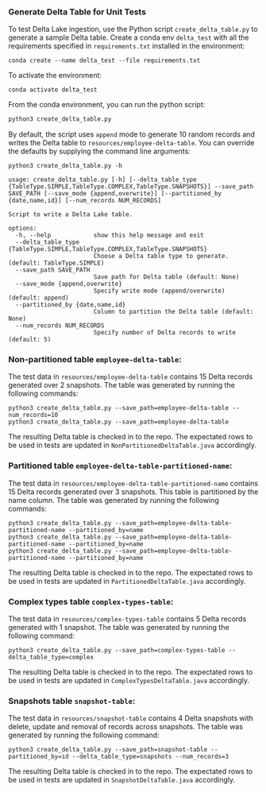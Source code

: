 <!--
  ~ Licensed to the Apache Software Foundation (ASF) under one
  ~ or more contributor license agreements.  See the NOTICE file
  ~ distributed with this work for additional information
  ~ regarding copyright ownership.  The ASF licenses this file
  ~ to you under the Apache License, Version 2.0 (the
  ~ "License"); you may not use this file except in compliance
  ~ with the License.  You may obtain a copy of the License at
  ~
  ~   http://www.apache.org/licenses/LICENSE-2.0
  ~
  ~ Unless required by applicable law or agreed to in writing,
  ~ software distributed under the License is distributed on an
  ~ "AS IS" BASIS, WITHOUT WARRANTIES OR CONDITIONS OF ANY
  ~ KIND, either express or implied.  See the License for the
  ~ specific language governing permissions and limitations
  ~ under the License.
  -->

### Generate Delta Table for Unit Tests

To test Delta Lake ingestion, use the Python script `create_delta_table.py` to generate a sample Delta table.
Create a conda env `delta_test` with all the requirements specified in `requirements.txt` installed in the
environment:
```shell
conda create --name delta_test --file requirements.txt
```

To activate the environment:

```shell
conda activate delta_test
```

From the conda environment, you can run the python script:

```python
python3 create_delta_table.py
```

By default, the script uses `append` mode to generate 10 random records and writes the
Delta table to `resources/employee-delta-table`. You can override the defaults by supplying the command line arguments:

```shell
python3 create_delta_table.py -h

usage: create_delta_table.py [-h] [--delta_table_type {TableType.SIMPLE,TableType.COMPLEX,TableType.SNAPSHOTS}] --save_path SAVE_PATH [--save_mode {append,overwrite}] [--partitioned_by {date,name,id}] [--num_records NUM_RECORDS]

Script to write a Delta Lake table.

options:
  -h, --help            show this help message and exit
  --delta_table_type {TableType.SIMPLE,TableType.COMPLEX,TableType.SNAPSHOTS}
                        Choose a Delta table type to generate. (default: TableType.SIMPLE)
  --save_path SAVE_PATH
                        Save path for Delta table (default: None)
  --save_mode {append,overwrite}
                        Specify write mode (append/overwrite) (default: append)
  --partitioned_by {date,name,id}
                        Column to partition the Delta table (default: None)
  --num_records NUM_RECORDS
                        Specify number of Delta records to write (default: 5)
```

### Non-partitioned table `employee-delta-table`:

The test data in `resources/employee-delta-table` contains 15 Delta records generated over 2 snapshots.
The table was generated by running the following commands:
```shell
python3 create_delta_table.py --save_path=employee-delta-table --num_records=10
python3 create_delta_table.py --save_path=employee-delta-table
```

The resulting Delta table is checked in to the repo. The expectated rows to be used in tests are updated in
`NonPartitionedDeltaTable.java` accordingly.

### Partitioned table `employee-delta-table-partitioned-name`:

The test data in `resources/employee-delta-table-partitioned-name` contains 15 Delta records generated over 3 snapshots.
This table is partitioned by the name column. The table was generated by running the following commands:
```shell
python3 create_delta_table.py --save_path=employee-delta-table-partitioned-name --partitioned_by=name
python3 create_delta_table.py --save_path=employee-delta-table-partitioned-name --partitioned_by=name
python3 create_delta_table.py --save_path=employee-delta-table-partitioned-name --partitioned_by=name
```

The resulting Delta table is checked in to the repo. The expectated rows to be used in tests are updated in
`PartitionedDeltaTable.java` accordingly.

### Complex types table `complex-types-table`:

The test data in `resources/complex-types-table` contains 5 Delta records generated with 1 snapshot.
The table was generated by running the following command:
```shell
python3 create_delta_table.py --save_path=complex-types-table --delta_table_type=complex
```

The resulting Delta table is checked in to the repo. The expectated rows to be used in tests are updated in
`ComplexTypesDeltaTable.java` accordingly.

### Snapshots table `snapshot-table`:

The test data in `resources/snapshot-table` contains 4 Delta snapshots with delete, update and removal of records across
snapshots. The table was generated by running the following command:
```shell
python3 create_delta_table.py --save_path=snapshot-table --partitioned_by=id --delta_table_type=snapshots --num_records=3
```

The resulting Delta table is checked in to the repo. The expectated rows to be used in tests are updated in
`SnapshotDeltaTable.java` accordingly.
